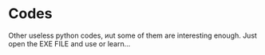 # Codes
Other useless python codes, иut some of them are interesting enough. Just open the EXE FILE and use or learn...
